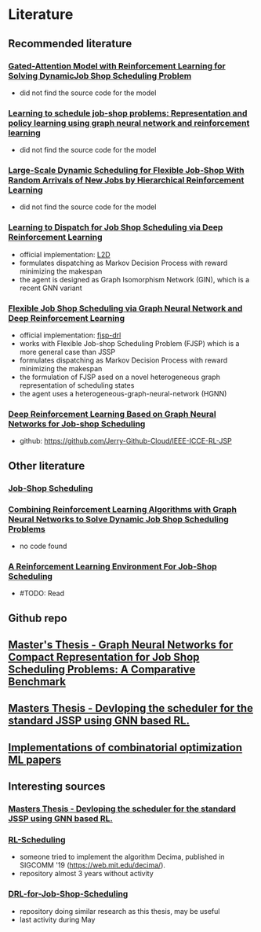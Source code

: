 # Literature

## Recommended literature

### [Gated-Attention Model with Reinforcement Learning for Solving DynamicJob Shop Scheduling Problem](https://onlinelibrary.wiley.com/doi/epdf/10.1002/tee.23788)

- did not find the source code for the model

### [Learning to schedule job-shop problems: Representation and policy learning using graph neural network and reinforcement learning](https://arxiv.org/abs/2106.01086)

- did not find the source code for the model

### [Large-Scale Dynamic Scheduling for Flexible Job-Shop With Random Arrivals of New Jobs by Hierarchical Reinforcement Learning](https://ieeexplore.ieee.org/document/10114974)

- did not find the source code for the model

### [Learning to Dispatch for Job Shop Scheduling via Deep Reinforcement Learning](https://browse.arxiv.org/pdf/2010.12367.pdf)

- official implementation: [L2D](models/L2D/)
- formulates dispatching as Markov Decision Process with reward minimizing the makespan
- the agent is designed as Graph Isomorphism Network (GIN), which is a recent GNN variant

### [Flexible Job Shop Scheduling via Graph Neural Network and Deep Reinforcement Learning](https://ieeexplore.ieee.org/document/9826438)

- official implementation: [fjsp-drl](models/fjsp-drl/)
- works with Flexible Job-shop Scheduling Problem (FJSP) which is a more general case than JSSP
- formulates dispatching as Markov Decision Process with reward minimizing the makespan
- the formulation of FJSP ased on a novel heterogeneous graph representation of scheduling states
- the agent uses a heterogeneous-graph-neural-network (HGNN)

### [Deep Reinforcement Learning Based on Graph Neural Networks for Job-shop Scheduling](https://ieeexplore.ieee.org/abstract/document/10226873)

- github: https://github.com/Jerry-Github-Cloud/IEEE-ICCE-RL-JSP

## Other literature

### [Job-Shop Scheduling](https://www.researchgate.net/publication/2244529_Job-Shop_Scheduling)

### [Combining Reinforcement Learning Algorithms with Graph Neural Networks to Solve Dynamic Job Shop Scheduling Problems](https://www.researchgate.net/publication/370959257_Combining_Reinforcement_Learning_Algorithms_with_Graph_Neural_Networks_to_Solve_Dynamic_Job_Shop_Scheduling_Problems)

- no code found

### [A Reinforcement Learning Environment For Job-Shop Scheduling](https://browse.arxiv.org/pdf/2104.03760.pdf)

- #TODO: Read

## Github repo

## [Master's Thesis - Graph Neural Networks for Compact Representation for Job Shop Scheduling Problems: A Comparative Benchmark](https://github.com/MattJud/gnn_jssp)

## [Masters Thesis - Devloping the scheduler for the standard JSSP using GNN based RL.](https://github.com/sachin301195/Thesis/tree/main)

## [Implementations of combinatorial optimization ML papers](https://github.com/valeman/awesome-ml4co/blob/841a4f24c893bf45e83147414548763b22e54685/data/papers.csv#L166)

## Interesting sources 

### [Masters Thesis - Devloping the scheduler for the standard JSSP using GNN based RL.](https://github.com/sachin301195/Thesis/tree/main)

### [RL-Scheduling](https://github.com/hliangzhao/RL-Scheduling)

- someone tried to implement the algorithm Decima, published in SIGCOMM '19 (https://web.mit.edu/decima/). 
- repository almost 3 years without activity

### [DRL-for-Job-Shop-Scheduling](https://github.com/hexiao5886/DRL-for-Job-Shop-Scheduling/tree/master)

- repository doing similar research as this thesis, may be useful
- last activity during May
